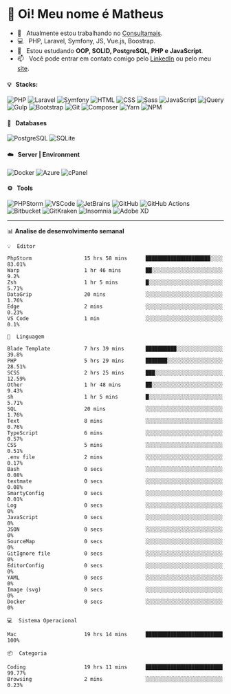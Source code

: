 # 👋 Oi! Meu nome é Matheus

- 🔭 &nbsp; Atualmente estou trabalhando no [Consultamais](https://consultamais.com.br/).
- 💻 &nbsp; PHP, Laravel, Symfony, JS, Vue.js, Boostrap.
- 🌱 &nbsp; Estou estudando **OOP, SOLID, PostgreSQL, PHP e JavaScript**.
- 📫 &nbsp; Você pode entrar em contato comigo pelo [LinkedIn](https://www.linkedin.com/in/matheuscamargoxavier/) ou pelo meu [site](https://matheuscamargo.co).

#### 💡 &nbsp; Stacks:
![PHP](https://img.shields.io/badge/-PHP-777BB4?&logo=php&logoColor=FFFFFF)
![Laravel](https://img.shields.io/badge/-Laravel-FF2D20?&logo=laravel&logoColor=FFFFFF)
![Symfony](https://img.shields.io/badge/-Symfony-000000?&logo=symfony&logoColor=FFFFFF)
![HTML](https://img.shields.io/badge/-HTML-E34F26?&logo=html5&logoColor=FFFFFF)
![CSS](https://img.shields.io/badge/-CSS-1572B6?&logo=css3&logoColor=FFFFFF)
![Sass](https://img.shields.io/badge/-Sass-CC6699?&logo=sass&logoColor=FFFFFF)
![JavaScript](https://img.shields.io/badge/-JavaScript-F7DF1E?&logo=javascript&logoColor=FFFFFF)
![jQuery](https://img.shields.io/badge/-jQuery-0769AD?&logo=jquery&logoColor=FFFFFF)
![Gulp](https://img.shields.io/badge/-Gulp-CF4647?&logo=gulp&logoColor=FFFFFF)
![Bootstrap](https://img.shields.io/badge/-Bootstrap-7952B3?&logo=bootstrap&logoColor=FFFFFF)
![Git](https://img.shields.io/badge/-Git-F05032?&logo=git&logoColor=FFFFFF)
![Composer](https://img.shields.io/badge/-Composer-885630?&logo=composer&logoColor=FFFFFF)
![Yarn](https://img.shields.io/badge/-Yarn-2C8EBB?&logo=yarn&logoColor=FFFFFF)
![NPM](https://img.shields.io/badge/-npm-CB3837?&logo=npm&logoColor=FFFFFF)

#### 💾 &nbsp; Databases
![PostgreSQL](https://img.shields.io/badge/-PostgreSQL-336791?&logo=PostgreSQL&logoColor=FFFFFF)
![SQLite](https://img.shields.io/badge/-SQLite-003B57?&logo=SQLite&logoColor=FFFFFF)

#### ☁️ &nbsp; Server | Environment
![Docker](https://img.shields.io/badge/-Docker-2496ED?&logo=docker&logoColor=FFFFFF)
![Azure](https://img.shields.io/badge/-Azure-0089D6?&logo=microsoft%20azure&logoColor=FFFFFF)
![cPanel](https://img.shields.io/badge/-cPanel-FF6C2C?&logo=cpanel&logoColor=FFFFFF)

#### ⚙️ &nbsp; Tools
![PHPStorm](https://img.shields.io/badge/-PHPStorm-000000?&logo=PHPStorm&logoColor=FFFFFF)
![VSCode](https://img.shields.io/badge/-VSCode-007ACC?&logo=Visual%20Studio%20Code&logoColor=FFFFFF) 
![JetBrains](https://img.shields.io/badge/-JetBrains-000000?&logo=jetbrains&logoColor=FFFFFF) 
![GitHub](https://img.shields.io/badge/-GitHub-181717?&logo=github&logoColor=FFFFFF) 
![GitHub Actions](https://img.shields.io/badge/-GitHub%20Actions-181717?&logo=GitHub%20Actions&logoColor=FFFFFF) 
![Bitbucket](https://img.shields.io/badge/-Bitbucket-0052CC?&logo=bitbucket&logoColor=FFFFFF)
![GitKraken](https://img.shields.io/badge/-GitKraken-179287?&logo=GitKraken&logoColor=FFFFFF)
![Insomnia](https://img.shields.io/badge/-Insomnia-5849BE?&logo=Insomnia&logoColor=FFFFFF)
![Adobe XD](https://img.shields.io/badge/-Adobe%20XD-FF61F6?&logo=adobe%20xd&logoColor=FFFFFF) 
_______

📊  **Analise de desenvolvimento semanal**
```text
💡  Editor

PhpStorm                 15 hrs 58 mins      █████████████████████░░░░     83.01%
Warp                     1 hr 46 mins        ██░░░░░░░░░░░░░░░░░░░░░░░       9.2%
Zsh                      1 hr 5 mins         █░░░░░░░░░░░░░░░░░░░░░░░░      5.71%
DataGrip                 20 mins             ░░░░░░░░░░░░░░░░░░░░░░░░░      1.76%
Edge                     2 mins              ░░░░░░░░░░░░░░░░░░░░░░░░░      0.23%
VS Code                  1 min               ░░░░░░░░░░░░░░░░░░░░░░░░░       0.1%
```
```text
💬  Linguagem

Blade Template           7 hrs 39 mins       ██████████░░░░░░░░░░░░░░░      39.8%
PHP                      5 hrs 29 mins       ███████░░░░░░░░░░░░░░░░░░     28.51%
SCSS                     2 hrs 25 mins       ███░░░░░░░░░░░░░░░░░░░░░░     12.59%
Other                    1 hr 48 mins        ██░░░░░░░░░░░░░░░░░░░░░░░      9.43%
sh                       1 hr 5 mins         █░░░░░░░░░░░░░░░░░░░░░░░░      5.71%
SQL                      20 mins             ░░░░░░░░░░░░░░░░░░░░░░░░░      1.76%
Text                     8 mins              ░░░░░░░░░░░░░░░░░░░░░░░░░      0.76%
TypeScript               6 mins              ░░░░░░░░░░░░░░░░░░░░░░░░░      0.57%
CSS                      5 mins              ░░░░░░░░░░░░░░░░░░░░░░░░░      0.51%
.env file                2 mins              ░░░░░░░░░░░░░░░░░░░░░░░░░      0.17%
Bash                     0 secs              ░░░░░░░░░░░░░░░░░░░░░░░░░      0.08%
textmate                 0 secs              ░░░░░░░░░░░░░░░░░░░░░░░░░      0.08%
SmartyConfig             0 secs              ░░░░░░░░░░░░░░░░░░░░░░░░░      0.01%
Log                      0 secs              ░░░░░░░░░░░░░░░░░░░░░░░░░         0%
JavaScript               0 secs              ░░░░░░░░░░░░░░░░░░░░░░░░░         0%
JSON                     0 secs              ░░░░░░░░░░░░░░░░░░░░░░░░░         0%
SourceMap                0 secs              ░░░░░░░░░░░░░░░░░░░░░░░░░         0%
GitIgnore file           0 secs              ░░░░░░░░░░░░░░░░░░░░░░░░░         0%
EditorConfig             0 secs              ░░░░░░░░░░░░░░░░░░░░░░░░░         0%
YAML                     0 secs              ░░░░░░░░░░░░░░░░░░░░░░░░░         0%
Image (svg)              0 secs              ░░░░░░░░░░░░░░░░░░░░░░░░░         0%
Docker                   0 secs              ░░░░░░░░░░░░░░░░░░░░░░░░░         0%
```
```text
💻  Sistema Operacional

Mac                      19 hrs 14 mins      █████████████████████████       100%
```
```text
📦  Categoria

Coding                   19 hrs 11 mins      █████████████████████████     99.77%
Browsing                 2 mins              ░░░░░░░░░░░░░░░░░░░░░░░░░      0.23%
```
